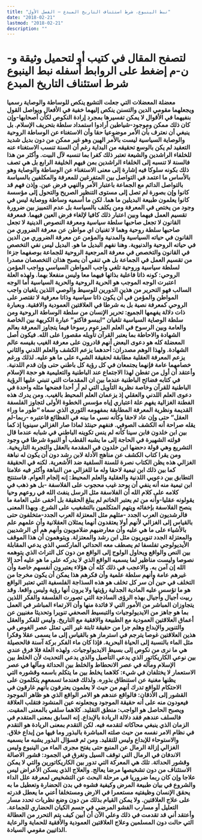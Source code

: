 ```yaml
---
title: "نبط الينبوع، شرط استئناف التاريخ المبدع – الفصل الأول"
date: "2018-02-21"
lastmod: "2018-02-21"
description: ""
---
```

# **لتصفح المقال في كتيب أو لتحميل وثيقة و-ن-م إضغط على الروابط أسفله** **نبط الينبوع شرط استئناف التاريخ المبدع**

### معضلة المعضلات التي جعلت التشيع ينكص للوساطة والوصاية رسميا ويجعلهما مقومي الدين والتسنن ينكص إليهما خفية في الأفعال ويواصل القول بنفيهما في الأقوال لا يمكن تفسيرها بمجرد إرادة النكوص لكأن أصحابها-وإن كان ذلك ممكن وموجود-شياطين أرادوا استمداد سلطة بتحريف الإسلام. بل ينبغي أن نعترف بأن الأمر موضوعيا حقا وأن الاستغناء عن الوساطة الروحية والوصاية السياسية ليست بالأمر الهين وهو غير ممكن من دون بديل شديد التعقيد لم يكن بالوسع تحقيقه من البداية رغم أن السنة تنسب الاستغناء عنه للخلفاء الراشدين والشيعة تعتبر ذلك كفرا بما تنسبه لآل البيت. وأكثر من هذا فالسنة لا تنسبه إلى الخلفاء الراشدين بمن فيهم الخليفة الرابع بل هي تصف ذلك بكونه سلوكا فيه إشارة إلى معنى الاستغناء عن الوساطة والوصاية وهو بالأساس ما اعتمد في التواصل بين المتفرغين للمعرفة والمكلفين بالسياسة بالتواصل الدائم مع الجماعة باعتبار الأمر والنهي فرض عين. وإذن فهم قد كانوا وإن بصورة لم تصل إلى مستوى التنظير الصريح والتحول إلى مؤسسة كانوا يعلمون طبيعة البديلين ما هما. لكن ما أسميه وساطة ووصاية ليس في وجود من يختص في المعرفة ومن يكلف بالسياسة بل عدم التمييز بين ضرورة تقسيم العمل فيهما وبين اعتبار ذلك كافيا لإلغاء فرض العين فيهما. فمعرفة القانون لا تجعل صاحبها سلطة سياسية ومعرفة النصوص الدينية لا تجعل صاحبها سلطة روحية وهما لا تغنيان اي مواطن عن معرفة الضروري من القانون في حياته السياسية والمدنية والمؤمن عن معرفة الضروري من الدين في حياته الروحية والدنيوية. وهنا نفهم البديل ما هو. البديل ليس نفي التخصص في القانون والتخصص في معرفة المرجعية الروحية للجماعة بوصفهما جزءا من تقسيم العمل في الجماعة بل هي تنفي أن يصبح هذان التخصصان مصدرا لسلطة سياسية وروحية تلغي واجب المواطن السياسي وواجب المؤمن الروحي: كونه ذاتا فاعلية بذاتها فيهما معا وليس منفعلا بهما. ولهذه العلة اعتبرت الوجه الموجب هو الحرية الروحية والحرية السياسية أما الوجه السالب فهو التحرير من هذين الدورين للوسيط والوصي اللذين يلغيان واجب المواطن والمؤمن في أن يكون ذاتا سياسية وذاتا معرفية لا تقتصر على الروحي كمعرفة نصية بل به شرطا في العلاقتين العمودية والافقية. وبعبارة ذات دلالة يفهمها الجميع: تحرير الإنسان من سلطة الوساطة الروحية ومن سلطة الوصاية السياسية تلغيان “ايبسو فاكتو” عبارة الكريهة بين الخاصة والعامة وبين الرسوخ في العلم المزعوم رسوخا فيما يتجاوز المعرفة بعالم الشهادة والاحاطة بما يعتبر القرآن تأويله مقصورا على الله. فيكون أصل المعضلة كله هو دعوى البعض أنهم قادرون على معرفة الغيب بقيسه عالم الشهادة. ولهذا الوهم مصدران: أحدهما يزعم الكشف والعلم اللدني والثاني يزعم المعرفة العقلية مطابقة لحقيقة الشيء على ما هو عليه. لذلك ورغم خصامهما عامة فإنهما يجتمعان في كل رؤية كل باطني حتى وإن قدم اللدنية. وأعتقد أن أول من تفطن لهذا الاجتماع عند الباطنية والتعليمية هو حجة الإسلام في كتابه فضائح الباطنية عندما بين ان المقدمات التي تنبني عليها الرؤية الباطنية للقرآن وخاصة نظرية التأويل التي لم أر أحدا فضحها مثله واحدة في دعوى العلم اللدني والعقلي إذ يزعمان العلم المحيط بالغيب. ومن يدرك هذه الفطنة الغزالية يفهم علة اعتباري إياه مؤسس الخطوة الأولى لتجاوز الفلسفة القديمة ونظرية المعرفة المطابقة بمفهومه الثوري الذي سماه “طور ما وراء العقل” حتى وإن عاد لاحقا وكأنه نسي ما بينه في الفظائع فاعتبره -ربما-لم يقله صراحة أنه الكشف الصوفي. فنفهم حينئذ لماذا صار الغزالي سينويا إذ كما بين ابن خلدون فابن سينا كأنه لم ينس تكوينه الباطني في شبابه عندما قال قولته الشهيرة في الحاجة إلى ما يشبه القطب أو النبوة شرطا في وجود التشريع وهي قولة دحضها ابن خلدون في المقدمة بالعقل والتجربة التاريخية. ومن يقرا كتاب الكشف عن مناهج الأدلة لابن رشد دون أن يكون له نباهة الغزالي هذه يظن الكتاب نصرة للسنة السلفية ضد الأشعرية. لكنه في الحقيقة كما بين ذلك ابن تيمية لاحقا وله ما للغزالي من النباهة وأكثر فيه علامتا التطابق بين دعويي اللدنية والعقلية والعلم المحيط: إنه إلجام العوام. فاستنتج ابن تيمية منه أنه ينفي أن يوحد غيب محجوب على الفلاسفة -بل هو ذهب في كلامه على كلام الله أن الفلاسفة مثل الرسل ينفث الله في روعهم وحيا يقولونه عقليا-وأنه من ثم يعتبر الخاتم لم يبلغ الحقيقة بل أخفى على العامة ما ينصح الفلاسفة بإخفائه ويتهم المتكلمين بالتشغيب على الشرع. وبهذا المعنى فالرشديون العرب الجدد -مثلهم مثل المعتزلة العرب الجدد-متخلفون حتى بالقياس إلى الغزالي لأنهم أولا يعتقدون أنهما يمثلان العقلانية وأن علمهم علم بالأشياء على ما هي عليه وأن معارضيهم ضلامويون وأنهم هم أي الرشديين والمعتزلة الجدد تنويريون مثل ابن رشد والمعتزلة. ويتوهمون أن هذا الموقف الأيديولوجي تفلسفا ثم يصطف معه الحداثي الماركسي الذي يدعي المقابلة بين النص والواقع ويحاول الولوج إلى الواقع من دون كل التراث الذي يتوهمه نصوصا وليست مناظير لما يسميه الواقع الذي لا يدركه على ما هو عليه أحد إلا الله إن آمن به. والاعجب في ذلك كله أن هؤلاء يعتبرون أنفسهم خاصة وأن غيرهم عامة وأنهم سلطة علمية وأن فكرهم هذا يمكن أن يكون مخرجا من التخلف في حين أن سر كل تخلف هو هذه السذاجة الفلسفية التي تعتبر الواقع هو ما تؤسس عليه المادية الجدلية رؤيتها ولا يرون أنها رؤية وليس واقعا. وقد ربيت أجيال وأجيال بهذه الرؤى الساذجة التي تصورت الفلسفة والفكر اللذين يتجاوزان المباشر من الأمور التي لا فائدة منها وأن الارتماء المباشر في العمل بما هو جاهز من الايديولوجيات والتبسيط الصحفي تنويرا وتحديثا مغنيين عن أعماق العلاقتين العمودية مع الطبيعة والافقية مع التاريخ. وليس للفكر والعقل والتنوير والإبداع وهلم جرا من حقيقة ثابتة غير التي تمثل عصر الغوص في هذين العلاقتين غوصا يترجم في استرماز هو بالقياس إلى ما يسمى عقلا وفكرا مثل الماء بالنسبة إلى الحياة البحرية. فإذا كان ماء الفكر بركة آسنة فالحصيلة هي ما نرى من نكوص إلى بسيط الايديولوجيات. ولهذه العلة فلا فرق عندي بين نوعي الكاريكاتور الذي يدعي التأصيل والذي يدعي التحديث لأن الخلط بين الإسلام ومآله في عصر الانحطاط والخلط بين الحداثة ومآلها في عصر الاستعمار لا يختلفان في شيء: كلاهما يخلط بين ما يتكلم باسمه وقشوره التي يظنها مغنية عن استنطاق بذوره. ولذلك فعندما تسمعهم يتكلمون على الاحتكام للواقع تدرك أنهم من حيث لا يعلمون يعترفون بأنهم غارقون في القشور إلى الأذقان: فالواقع عندهم هو الامر الواقع الذي هو ظاهر الموجود فيعودون منه على أنه حقيقة الموجود ويجعلونه عين المنشود فتقلب العلاقة ويصبح الحاصل هو الواجب: منطق التقليد. كلاهما سلفي بالمعنى المقيت. فالسلف عندهم فقد دلالة الريادة بالإبداع. إنه السابق بمعنى المتقدم في الزمان الذي ينبغي محاكاته لتقدمه فيه. لكن التقدم بمعنى الريادة هو التقدم في نظام الامر نفسه من حيث صلته المباشرة بالبذور وما فيها من إبداع خلاق. والاستوحاء للإبداع وليس للتقليد. ومن ثم فسؤال البذور يشبه ما يسميه الغزالي إزالة الرمال عن المنبع حتى يفتح مجرى الماء من الينبوع وليس الاندفان في الرمال التي توقف السيل وتغرق في الجمود: قشور الاصالة وقشور الحداثة. تلك هي المعركة التي تدور بين الكاريكاتورين والتي لا يمكن الاستئناف من دون تشخيصها مرضا يعالج. والعلاج الذي يسكن الأعراض ليس علاجا وإن كان ربما ضروريا في مرحلة البحث عن التشخيص لمعرفة علل الداء والشروع في بيان طبيعة المرض وكيفية فشوه في بدن الحضارة وتعطيل ما به يحقق الإنسان وظيفتيه مستعمرا في الارض ومستخلفا أعني ما يعطل قدرته على علاج العلاقتين. ولا يمكن القيام بذلك من دون وضع نظريات تحدد مسار التعليل أو مسارب الفشو المرضي في جسم الكيان الحضاري للجماعة. وأعتقد أني قد تقدمت في ذلك وعلي الآن أن أبين كيف يتم التحرر من العطالة التي حالت دون المسلمين وعلاج العلاقتين العمودية والأفقية للحماية والرعاية الذاتيين مقومي السيادة.

###